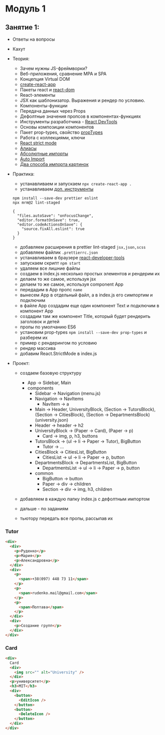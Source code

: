 # Модуль 1

## Занятие 1:

- Ответы на вопросы
- Кахут
- Теория:

  - Зачем нужны JS-фреймворки?
  - Веб-приложения, сравнение MPA и SPA
  - Концепция Virtual DOM
  - [create-react-app](https://create-react-app.dev/docs/getting-started)
  - Пакеты react и [react-dom](https://reactjs.org/docs/react-dom.html)
  - React-элементы
  - JSX как шаблонизатор. Выражения и рендер по условию.
  - Компоненты-функции
  - Передача данных через Props
  - Дефолтные значения пропсов в компонентах-функциях
  - Инструменты разработчика -
    [React DevTools](https://chrome.google.com/webstore/detail/react-developer-tools/fmkadmapgofadopljbjfkapdkoienihi?hl=en)
  - Основы композиции компонентов
  - Пакет prop-types, свойство
    [propTypes](https://reactjs.org/docs/typechecking-with-proptypes.html)
  - Работа с коллекциями, ключи
  - [React strict mode](https://reactjs.org/docs/strict-mode.html)
  - [Алиасы](https://marketplace.visualstudio.com/items?itemName=dsznajder.es7-react-js-snippets)
  - [Абсолютные импорты](https://create-react-app.dev/docs/importing-a-component/#absolute-imports)
  - [Auto Import](https://marketplace.visualstudio.com/items?itemName=steoates.autoimport)
  - [Два способа импорта картинок](https://create-react-app.dev/docs/adding-images-fonts-and-files/)

- Практика:

  - устанавливаем и запускаем `npx create-react-app .`
  - устанавливаем
    [доп. инструменты](https://github.com/goitacademy/react-lint-staged-workshop)

  ```
  npm install --save-dev prettier eslint
  npx mrm@2 lint-staged

  {
    "files.autoSave": "onFocusChange",
    "editor.formatOnSave": true,
    "editor.codeActionsOnSave": {
      "source.fixAll.eslint": true
    }
  }
  ```

  - добавляем расширения в prettier lint-staged `jsx,json,scss`
  - добавляем файлик `.prettierrc.json`
  - устанавливаем в браузере
    [react-developer-tools](https://chrome.google.com/webstore/detail/react-developer-tools/fmkadmapgofadopljbjfkapdkoienihi?hl=en)
  - запускаем скрипт `npm start`
  - удаляем все лишние файлы
  - создаем в index.js несколько простых элементов и рендерим их
  - делаем то же самое, используя jsx
  - делаем то же самое, используя component App
  - передадим в Арр пропс `name`
  - вынесем Арр в отдельный файл, а в index.js его симпортим и подключим
  - в файле Арр создадим еще один компонент Text и подключим в компонент Арр
  - создадим там же компонент Title, который будет рендерить заголовок и детей
  - пропы по умолчанию ES6
  - установим prop-types `npm install --save-dev prop-types` и разберем их
  - пример с рендерингом по условию
  - рендер массива
  - добавим React.StrictMode в index.js

- Проект:

  - создаем базовую структуру

    - App -> Sidebar, Main
    - components
      - Sidebar -> Navigation (menu.js)
      - Navigation -> NavItems
        - NavItem -> a
      - Main -> Header, UniversityBlock, (Section -> TutorsBlock), (Section ->
        CitiesBlock), (Section -> DepartmentsBlock) (university.json)
      - Header -> header -> h2
      - UniversityBlock -> (Paper -> Card), (Paper -> p)
        - Card -> img, p, h3, buttons
      - TutorsBlock -> (ul -> li -> Paper -> Tutor), BigButton
        - Tutor -> ...
      - CitiesBlock -> CitiesList, BigButton
        - CitiesList -> ul -> li -> Paper -> p, button
      - DepartmentsBlock -> DepartmentsList, BigButton
        - DepartmentsList -> ul -> li -> Paper -> p, button
      - common
        - BigButton -> button
        - Paper -> div -> children
        - Section -> div -> img, h3, children

  - добавляем в каждую папку index.js с дефолтным импортом
  - дальше - по заданиям
  - тьютору передать все пропы, рассыпав их

### Tutor

```html
<div>
  <div>
    <p>Руденко</p>
    <p>Мария</p>
    <p>Александровна</p>
  </div>
  <div>
    <p>
      <span>+38(097) 448 73 11</span>
    </p>
    <p>
      <span>rudenko.mail@gmail.com</span>
    </p>
    <p>
      <span>Полтава</span>
    </p>
  </div>
  <div>
    <p>Создание групп</p>
  </div>
</div>
```

### Card

```html
<div>
  Card
  <div>
    <img src="" alt="University" />
  </div>
  <p>университет</p>
  <h3>MIT</h3>
  <div>
    <button>
      <EditIcon />
    </button>
    <button>
      <DeleteIcon />
    </button>
  </div>
</div>
```
